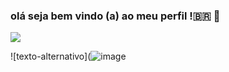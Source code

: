 ### olá seja bem vindo (a) ao meu perfil !🇧🇷 🌙




![](https://media.tenor.com/BdS6KadQDDYAAAAC/sleepy-tired.gif)


![texto-alternativo](![image](https://github.com/GabryelLuigi/GabryelLuigi/assets/141346295/92c7aca0-01f4-45f7-83bf-8faed52f886b)
